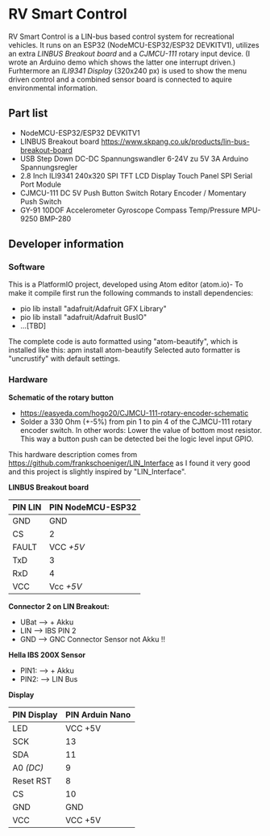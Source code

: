 # RV Smart Control
RV Smart Control is a LIN-bus based control system for recreational vehicles. It runs on an ESP32 (NodeMCU-ESP32/ESP32 DEVKITV1), utilizes an extra *LINBUS Breakout board* and a *CJMCU-111* rotary input device. (I wrote an Arduino demo which shows the latter one interrupt driven.)
Furhtermore an *ILI9341 Display* (320x240 px) is used to show the menu driven control and a combined sensor board is connected to aquire environmental information.

## Part list
* NodeMCU-ESP32/ESP32 DEVKITV1
* LINBUS Breakout board https://www.skpang.co.uk/products/lin-bus-breakout-board
* USB Step Down DC-DC Spannungswandler 6-24V zu 5V 3A Arduino Spannungsregler
* 2.8 Inch ILI9341 240x320 SPI TFT LCD Display Touch Panel SPI Serial Port Module
* CJMCU-111 DC 5V Push Button Switch Rotary Encoder / Momentary Push Switch
* GY-91 10DOF Accelerometer Gyroscope Compass Temp/Pressure MPU-9250 BMP-280

## Developer information
### Software
This is a PlatformIO project, developed using Atom editor (atom.io)-
To make it compile first run the following commands to install dependencies:
* pio lib install "adafruit/Adafruit GFX Library"
* pio lib install "adafruit/Adafruit BusIO"
* ...[TBD]

The complete code is auto formatted using "atom-beautify", which is installed like this:
apm install atom-beautify
Selected auto formatter is "uncrustify" with default settings.
   
### Hardware

**Schematic of the rotary button**
* https://easyeda.com/hogo20/CJMCU-111-rotary-encoder-schematic
* Solder a 330 Ohm (+-5%) from pin 1 to pin 4 of the CJMCU-111 rotary encoder switch. In other words: Lower the value of bottom most resistor. This way a button push can be detected bei the logic level input GPIO.

This hardware description comes from https://github.com/frankschoeniger/LIN_Interface as I found it very good and this project is slightly inspired by "LIN_Interface".

**LINBUS Breakout board**

|PIN LIN    |  PIN NodeMCU-ESP32 |
|-----------|--------------------|
| GND       |  GND |  
| CS        |  2                 |
| FAULT     |  VCC *+5V*  |
| TxD       |  3                 |
| RxD       |  4                 |
| VCC       |  Vcc *+5V* |

**Connector 2 on LIN Breakout:**

- UBat --> + Akku
- LIN  --> IBS PIN 2
- GND  --> GNC Connector Sensor not Akku !!


**Hella IBS 200X Sensor**

- PIN1: --> + Akku
- PIN2: --> LIN Bus


**Display**

|PIN Display  |  PIN Arduin Nano|
|---|----|
|LED          |  VCC +5V |
|SCK          |  13 |
|SDA          |  11 |
|A0 *(DC)*      |  9 |
|Reset RST    |  8 |
|CS           |  10 |
GND          |  GND
VCC          |  VCC +5V
